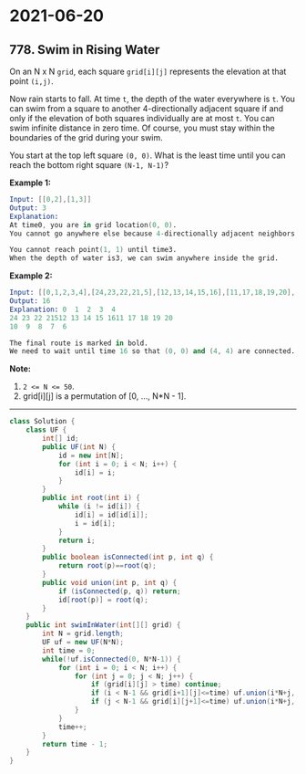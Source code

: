 # 2021-06-20

## 778. Swim in Rising Water

On an N x N `grid`, each square `grid[i][j]` represents the elevation at that point `(i,j)`.

Now rain starts to fall. At time `t`, the depth of the water everywhere is `t`. You can swim from a square to another 4-directionally adjacent square if and only if the elevation of both squares individually are at most `t`. You can swim infinite distance in zero time. Of course, you must stay within the boundaries of the grid during your swim.

You start at the top left square `(0, 0)`. What is the least time until you can reach the bottom right square `(N-1, N-1)`?

**Example 1:**

```s
Input: [[0,2],[1,3]]
Output: 3
Explanation:
At time0, you are in grid location(0, 0).
You cannot go anywhere else because 4-directionally adjacent neighbors have a higher elevation than t = 0.

You cannot reach point(1, 1) until time3.
When the depth of water is3, we can swim anywhere inside the grid.
```

**Example 2:**

```s
Input: [[0,1,2,3,4],[24,23,22,21,5],[12,13,14,15,16],[11,17,18,19,20],[10,9,8,7,6]]
Output: 16
Explanation: 0  1  2  3  4
24 23 22 21512 13 14 15 1611 17 18 19 20
10  9  8  7  6

The final route is marked in bold.
We need to wait until time 16 so that (0, 0) and (4, 4) are connected.
```

**Note:**

1. `2 <= N <= 50`.
2. grid[i][j] is a permutation of [0, ..., N*N - 1].

---

```java
class Solution {
    class UF {
        int[] id;
        public UF(int N) {
            id = new int[N];
            for (int i = 0; i < N; i++) {
                id[i] = i;
            }
        }
        public int root(int i) {
            while (i != id[i]) {
                id[i] = id[id[i]];
                i = id[i];
            }
            return i;
        }
        public boolean isConnected(int p, int q) {
            return root(p)==root(q);
        }
        public void union(int p, int q) {
            if (isConnected(p, q)) return;
            id[root(p)] = root(q);
        }
    }
    public int swimInWater(int[][] grid) {
        int N = grid.length;
        UF uf = new UF(N*N);
        int time = 0;
        while(!uf.isConnected(0, N*N-1)) {
            for (int i = 0; i < N; i++) {
                for (int j = 0; j < N; j++) {
                    if (grid[i][j] > time) continue;
                    if (i < N-1 && grid[i+1][j]<=time) uf.union(i*N+j, i*N+j+N);
                    if (j < N-1 && grid[i][j+1]<=time) uf.union(i*N+j, i*N+j+1);
                }
            }
            time++;
        }
        return time - 1;
    }
}
```

